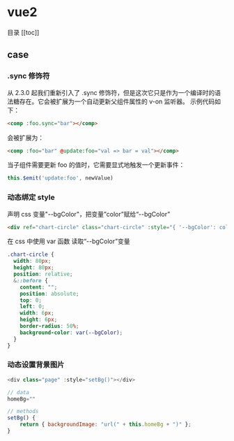 # vue2

目录
[[toc]]

## case

### .sync 修饰符

从 2.3.0 起我们重新引入了 .sync 修饰符，但是这次它只是作为一个编译时的语法糖存在。它会被扩展为一个自动更新父组件属性的 v-on 监听器。
示例代码如下：

```html
<comp :foo.sync="bar"></comp>
```

会被扩展为：

```html
<comp :foo="bar" @update:foo="val => bar = val"></comp>
```

当子组件需要更新 foo 的值时，它需要显式地触发一个更新事件：

```js
this.$emit('update:foo', newValue)
```

### 动态绑定 style

声明 css 变量"--bgColor"，把变量”color”赋给“--bgColor”

```html
<div ref="chart-circle" class="chart-circle" :style="{ '--bgColor': color }"></div>
```

在 css 中使用 var 函数 读取“--bgColor”变量

```css
.chart-circle {
  width: 80px;
  height: 80px;
  position: relative;
  &::before {
    content: "";
    position: absolute;
    top: 0;
    left: 0;
    width: 6px;
    height: 6px;
    border-radius: 50%;
    background-color: var(--bgColor);
  }
}
```

### 动态设置背景图片

```js
<div class="page" :style="setBg()"></div>

// data
homeBg=""

// methods
setBg() {
    return { backgroundImage: "url(" + this.homeBg + ")" };
}
```
